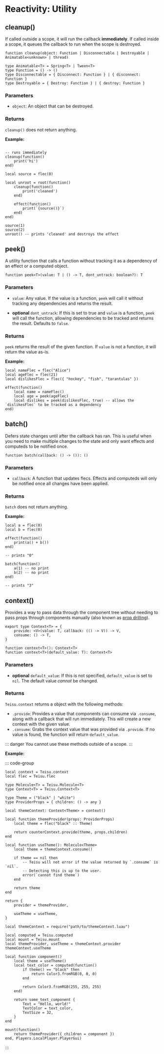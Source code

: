 # Reactivity: Utility

## cleanup()

If called outside a scope, it will run the callback **immediately**. If called inside a scope, it queues the callback to run when the scope is destroyed.

```luau
function cleanup(object: Function | Disconnectable | Destroyable | Animatable<unknown> | thread)

type Animatable<T> = Spring<T> | Tween<T>
type Function = () -> ()
type Disconnectable = { Disconnect: Function } | { disconnect: Function }
type Destroyable = { Destroy: Function } | { destroy: Function }
```

### Parameters

-   `object`: An object that can be destroyed.

### Returns

`cleanup()` does not return anything.

**Example:**

```luau

-- runs immediately 
cleanup(function()
    print('hi')
end)

local source = flec(0)

local unroot = root(function()
    cleanup(function()
        print('cleaned')
    end)

    effect(function()
        print(`{source()}`)
    end)
end)

source(1)
source(2)
unroot() -- prints 'cleaned' and destroys the effect 
```

## peek()

A utility function that calls a function without tracking it as a dependency of an effect or a computed object.

```luau
function peek<T>(value: T | () -> T, dont_untrack: boolean?): T
```

### Parameters

-   `value`: Any value. If the value is a function, `peek` will call it without tracking any dependencies and returns the result.

-  **optional** `dont_untrack`: If this is set to true and `value` is a function, `peek` will call the function, allowing dependencies to be tracked and returns the result. Defaults to `false`.

### Returns

`peek` returns the result of the given function. If `value` is not a function, it will return the value as-is.

**Example:**

```luau
local nameFlec = flec("Alice")
local ageFlec = flec(21)
local dislikesFlec = flec({ "hockey", "fish", "tarantulas" })

effect(function()
	local name = nameFlec()
	local age = peek(ageFlec)
    local dislikes = peek(dislikesFlec, true) -- allows the `dislikesFlec` to be tracked as a dependency
end)
```


## batch()

Defers state changes until after the callback has ran. This is useful when you need to make multiple changes to the state and only want effects and computeds to be notified once.

```luau
function batch(callback: () -> ()): ()
```

### Parameters

-   `callback`: A function that updates flecs. Effects and computeds will only be notified once all changes have been applied.

### Returns

`batch` does not return anything.


**Example:**

```luau
local a = flec(0)
local b = flec(0)

effect(function()
    print(a() + b())
end)

-- prints "0"

batch(function()
    a(1) -- no print
    b(2) -- no print
end)

-- prints "3"
```

## context()

Provides a way to pass data through the component tree without needing to pass props through components manually (also known as [prop drilling](https://kentcdodds.com/blog/prop-drilling)).

```luau
export type Context<T> = {
	provide: <V>(value: T, callback: (() -> V)) -> V,
	consume: () -> T,
}

function context<T>(): Context<T>
function context<T>(default_value: T): Context<T>
```

### Parameters

- **optional** `default_value`: If this is not specified, `default_value` is set to `nil`. The default value *cannot* be changed.

### Returns

`Teisu.context` returns a object with the following methods:
   
   - `.provide`: Provides a value that components can consume via `.consume`, along with a callback that will run immediately. This will create a new context with the given value.
   - `.consume`: Grabs the context value that was provided via `.provide`. If no value is found, the function will return `default_value`.

::: danger
You cannot use these methods outside of a scope.
:::

**Example:**

::: code-group

```luau [themeContext.luau]
local context = Teisu.context
local flec = Teisu.flec

type Molecule<T> = Teisu.Molecule<T>
type Context<T> = Teisu.Context<T>

type Theme = ("black" | "white")
type ProviderProps = { children: () -> any }

local themeContext: Context<Theme> = context()

local function themeProvider(props: ProviderProps)
    local theme = flec("black" :: Theme)

    return counterContext.provide(theme, props.children)
end

local function useTheme(): Molecule<Theme>
    local theme = themeContext.consume()

    if theme == nil then
        -- Teisu will not error if the value returned by `.consume` is `nil`.
        -- Detecting this is up to the user.
        error(`cannot find theme`)
    end

    return theme
end

return {
    provider = themeProvider,

    useTheme = useTheme,
}
```

```luau [app.luau]
local themeContext = require("path/to/themeContext.luau")

local computed = Teisu.computed
local mount = Teisu.mount
local themeProvider, useTheme = themeContext.provider themeContext.useTheme

local function component()
    local theme = useTheme()
    local text_color = computed(function()
        if theme() == "black" then
            return Color3.fromRGB(0, 0, 0)
        end

        return Color3.fromRGB(255, 255, 255)
    end)

    return some_text_component {
        Text = "Hello, world!"
        TextColor = text_color,
        TextSize = 32,
    }
end

mount(function()
    return themeProvider({ children = component })
end, Players.LocalPlayer.PlayerGui)

```
:::
